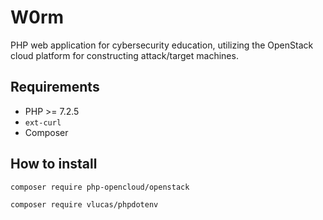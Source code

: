 # W0rm

PHP web application for cybersecurity education, utilizing the OpenStack cloud platform for constructing attack/target machines.

## Requirements

* PHP >= 7.2.5
* `ext-curl`
* Composer

## How to install

```bash
composer require php-opencloud/openstack
```
```bash
composer require vlucas/phpdotenv
```
